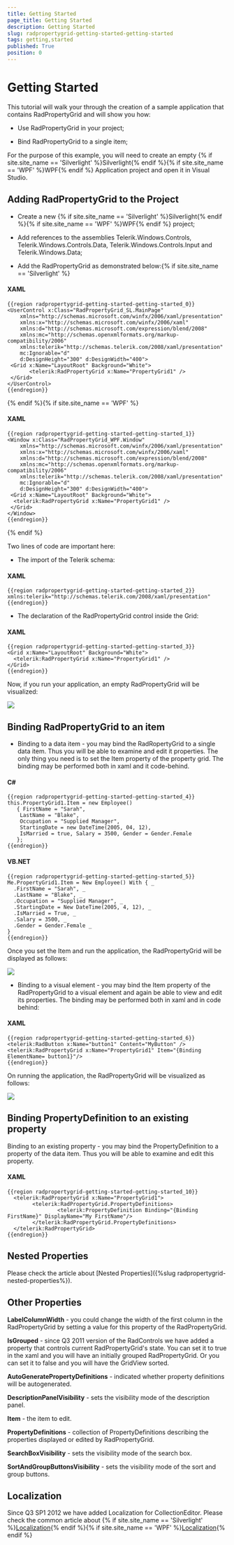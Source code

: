 ```yaml
---
title: Getting Started
page_title: Getting Started
description: Getting Started
slug: radpropertygrid-getting-started-getting-started
tags: getting,started
published: True
position: 0
---
```


# Getting Started



This tutorial will walk your through the creation of a sample application that contains RadPropertyGrid and will show you how: 

* Use RadPropertyGrid in your project;

* Bind RadPropertyGrid to a single item;

For the purpose of this example, you will need to create an empty {% if site.site_name == 'Silverlight' %}Silverlight{% endif %}{% if site.site_name == 'WPF' %}WPF{% endif %} Application project and open it in Visual Studio. 

## Adding RadPropertyGrid to the Project

* Create a new {% if site.site_name == 'Silverlight' %}Silverlight{% endif %}{% if site.site_name == 'WPF' %}WPF{% endif %} project;

* Add references to the assemblies Telerik.Windows.Controls, Telerik.Windows.Controls.Data, Telerik.Windows.Controls.Input and Telerik.Windows.Data;

* Add the RadPropertyGrid as demonstrated below:{% if site.site_name == 'Silverlight' %}

#### __XAML__

	{{region radpropertygrid-getting-started-getting-started_0}}
	<UserControl x:Class="RadPropertyGrid_SL.MainPage"
	    xmlns="http://schemas.microsoft.com/winfx/2006/xaml/presentation"
	    xmlns:x="http://schemas.microsoft.com/winfx/2006/xaml"
	    xmlns:d="http://schemas.microsoft.com/expression/blend/2008"
	    xmlns:mc="http://schemas.openxmlformats.org/markup-compatibility/2006"
	    xmlns:telerik="http://schemas.telerik.com/2008/xaml/presentation"
	    mc:Ignorable="d"
	    d:DesignHeight="300" d:DesignWidth="400">
	 <Grid x:Name="LayoutRoot" Background="White">
	       <telerik:RadPropertyGrid x:Name="PropertyGrid1" /> 
	 </Grid>
	</UserControl>
	{{endregion}}

{% endif %}{% if site.site_name == 'WPF' %}

#### __XAML__

	{{region radpropertygrid-getting-started-getting-started_1}}
	<Window x:Class="RadPropertyGrid_WPF.Window"
	    xmlns="http://schemas.microsoft.com/winfx/2006/xaml/presentation"
	    xmlns:x="http://schemas.microsoft.com/winfx/2006/xaml"
	    xmlns:d="http://schemas.microsoft.com/expression/blend/2008"
	    xmlns:mc="http://schemas.openxmlformats.org/markup-compatibility/2006"
	    xmlns:telerik="http://schemas.telerik.com/2008/xaml/presentation" 
	    mc:Ignorable="d"
	    d:DesignHeight="300" d:DesignWidth="400">
	 <Grid x:Name="LayoutRoot" Background="White">
	  <telerik:RadPropertyGrid x:Name="PropertyGrid1" /> 
	 </Grid>
	</Window>
	{{endregion}}

{% endif %}



Two lines of code are important here:

* The import of the Telerik schema:

#### __XAML__

	{{region radpropertygrid-getting-started-getting-started_2}}
	xmlns:telerik="http://schemas.telerik.com/2008/xaml/presentation"
	{{endregion}}



* The declaration of the RadPropertyGrid control inside the Grid:

#### __XAML__

	{{region radpropertygrid-getting-started-getting-started_3}}
	<Grid x:Name="LayoutRoot" Background="White">
	  <telerik:RadPropertyGrid x:Name="PropertyGrid1" /> 
	</Grid>
	{{endregion}}



Now, if you run your application, an empty RadPropertyGrid will be visualized:


![](images/RadPropertyGrid_GettingStarted1.png)

## Binding RadPropertyGrid to an item

* Binding to a data item - you may bind the RadRopertyGrid to a single data item. Thus you will be able to examine and edit it properties. The only thing you need is to set the Item property of the property grid. The binding may be performed both in xaml and it code-behind.

#### __C#__

	{{region radpropertygrid-getting-started-getting-started_4}}
	this.PropertyGrid1.Item = new Employee() 
	   { FirstName = "Sarah",
	    LastName = "Blake", 
	    Occupation = "Supplied Manager", 
	    StartingDate = new DateTime(2005, 04, 12), 
	    IsMarried = true, Salary = 3500, Gender = Gender.Female 
	   };
	{{endregion}}



#### __VB.NET__

	{{region radpropertygrid-getting-started-getting-started_5}}
	Me.PropertyGrid1.Item = New Employee() With { _
	  .FirstName = "Sarah", _
	  .LastName = "Blake", _
	  .Occupation = "Supplied Manager", _
	  .StartingDate = New DateTime(2005, 4, 12), _
	  .IsMarried = True, _
	  .Salary = 3500, _
	  .Gender = Gender.Female _
	}
	{{endregion}}



Once you set the Item and run the application, the RadPropertyGrid will be displayed as follows:

![](images/RadPropertyGrid_GettingStarted2.png)



* Binding to a visual element - you may bind the Item property of the RadPropertyGrid to a visual element and again be able to view and edit its properties. The binding may be performed both in xaml and in code behind:

#### __XAML__

	{{region radpropertygrid-getting-started-getting-started_6}}
	<telerik:RadButton x:Name="button1" Content="MyButton" />
	<telerik:RadPropertyGrid x:Name="PropertyGrid1" Item="{Binding ElementName= button1}"/>
	{{endregion}}



On running the application, the RadPropertyGrid will be visualized as follows:

![](images/RadPropertyGrid_GettingStarted3.png)



## Binding PropertyDefinition to an existing property

 Binding to an existing property - you may bind the PropertyDefinition to a property of the data item. Thus you will be able to examine and edit this property.
        

#### __XAML__

	{{region radpropertygrid-getting-started-getting-started_10}}
	  <telerik:RadPropertyGrid x:Name="PropertyGrid1"> 
	        <telerik:RadPropertyGrid.PropertyDefinitions>                
	                <telerik:PropertyDefinition Binding="{Binding FirstName}" DisplayName="My FirstName"/>
	        </telerik:RadPropertyGrid.PropertyDefinitions>
	  </telerik:RadPropertyGrid>
	{{endregion}}

## Nested Properties

Please check the article about [Nested Properties]({%slug radpropertygrid-nested-properties%}).
        

## Other Properties

__LabelColumnWidth__ - you could change the width of the first column in the RadPropertyGrid by setting a value for this property of the RadPropertyGrid.
        

__IsGrouped__ - since Q3 2011 version of the RadControls we have added a property  that controls current RadPropertyGrid's state. You can set it to true in the xaml and you will have an initially grouped RadPropertyGrid. Or you can set it to false and you will have the GridView sorted.
       

__AutoGeneratePropertyDefinitions__ -  indicated whether property definitions will be autogenerated.
        

__DescriptionPanelVisibility__ - sets the visibility mode of the description panel.
        

__Item__ - the item to edit.
        

__PropertyDefinitions__ - collection of PropertyDefinitions describing the properties displayed or edited by RadPropertyGrid.
        

__SearchBoxVisibility__ - sets the visibility mode of the search box.
        

__SortAndGroupButtonsVisibility__ - sets the visibility mode of the sort and group buttons.
        

## Localization

Since Q3 SP1 2012 we have added Localization for CollectionEditor. Please check the common article about
          {% if site.site_name == 'Silverlight' %}[Localization](http://www.telerik.com/help/silverlight/common-localization.html){% endif %}{% if site.site_name == 'WPF' %}[Localization](http://www.telerik.com/help/wpf/common-localization.html){% endif %}
